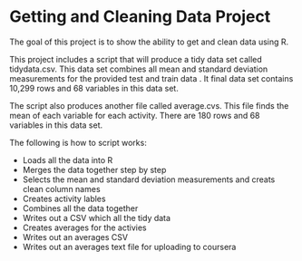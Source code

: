# Getting and Cleaning Data Project

The goal of this project is to show the ability to get and clean data using R.

This project includes a script that will produce a tidy data set called tidydata.csv. This data set combines all mean and standard deviation measurements for the provided test and train data . It final data set contains 10,299 rows and 68 variables in this data set. 

The script also produces another file called average.cvs. This file finds the mean of each variable for each activity. There are 180 rows and 68 variables in this data set. 

The following is how to script works:
<ul>
  <li>Loads all the data into R</li>
    <li>Merges the data together step by step</li>
    <li>Selects the mean and standard deviation measurements and creats clean column names</li>
    <li>Creates activity lables</li>
    <li>Combines all the data together</li>
    <li>Writes out a CSV which all the tidy data</li>
    <li>Creates averages for the activies</li>
    <li>Writes out an averages CSV</li>
  <li>Writes out an averages text file for uploading to coursera</li>
  
  
</ul>
